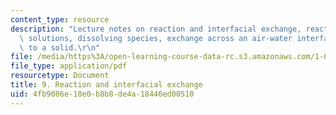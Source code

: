 ```yaml
---
content_type: resource
description: "Lecture notes on reaction and interfacial exchange, reaction-advection-diffusion\
  \ solutions, dissolving species, exchange across an air-water interface, and partitioning\
  \ to a solid.\r\n"
file: /media/https%3A/open-learning-course-data-rc.s3.amazonaws.com/1-061-transport-processes-in-the-environment-fall-2008/4fb9086e18e0b8b8de4a18446ed00510_lec_09.pdf
file_type: application/pdf
resourcetype: Document
title: 9. Reaction and interfacial exchange
uid: 4fb9086e-18e0-b8b8-de4a-18446ed00510
---
```


